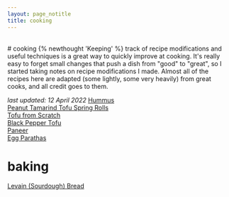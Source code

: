 ```yaml
---
layout: page_notitle
title: cooking
---
```

<br>
# cooking
{% newthought 'Keeping' %} track of recipe modifications and useful techniques is a great way to quickly improve at cooking. It's really easy to forget small changes that push a dish from "good" to "great", so I started taking notes on recipe modifications I made. Almost all of the recipes here are adapted (some lightly, some very heavily) from great cooks, and all credit goes to them.


*last updated: 12 April 2022*
[Hummus](/cooking/hummus)<br>
[Peanut Tamarind Tofu Spring Rolls](/cooking/peanut-tamarind-tofu-spring-roll) <br>
[Tofu from Scratch](/cooking/tofu-from-scratch) <br>
[Black Pepper Tofu](/cooking/black-pepper-tofu)<br>
[Paneer](/cooking/paneer)<br>
[Egg Parathas](/cooking/egg-parathas)<br>

# baking
[Levain (Sourdough) Bread](/cooking/levain) <br>
